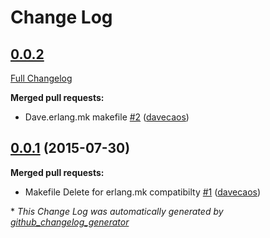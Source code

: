 # Change Log

## [0.0.2](https://github.com/inaka/ejwt/tree/HEAD)

[Full Changelog](https://github.com/inaka/ejwt/compare/0.0.1...HEAD)

**Merged pull requests:**

- Dave.erlang.mk makefile [\#2](https://github.com/inaka/ejwt/pull/2) ([davecaos](https://github.com/davecaos))

## [0.0.1](https://github.com/inaka/ejwt/tree/0.0.1) (2015-07-30)

**Merged pull requests:**

- Makefile Delete for erlang.mk compatibilty [\#1](https://github.com/inaka/ejwt/pull/1) ([davecaos](https://github.com/davecaos))



\* *This Change Log was automatically generated by [github_changelog_generator](https://github.com/skywinder/Github-Changelog-Generator)*